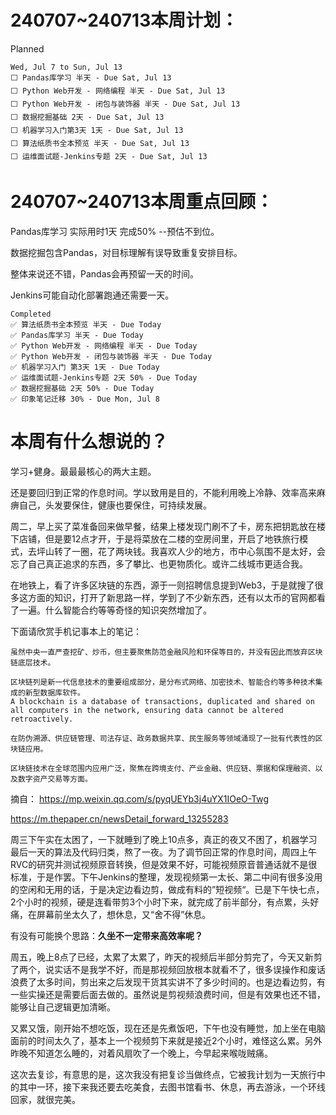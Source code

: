 # 240707~240713本周计划：

Planned

```
‎Wed‎, ‎Jul‎ ‎7 to ‎Sun‎, ‎Jul‎ ‎13
⬜ Pandas库学习 半天 - Due ‎Sat‎, ‎Jul‎ ‎13
⬜ Python Web开发 - 网络编程 半天 - Due ‎Sat‎, ‎Jul‎ ‎13
⬜ Python Web开发 - 闭包与装饰器 半天 - Due ‎Sat‎, ‎Jul‎ ‎13
⬜ 数据挖掘基础 2天 - Due ‎Sat‎, ‎Jul‎ ‎13
⬜ 机器学习入门第3天 1天 - Due ‎Sat‎, ‎Jul‎ ‎13
⬜ 算法纸质书全本预览 半天 - Due ‎Sat‎, ‎Jul‎ ‎13
⬜ 运维面试题-Jenkins专题 2天 - Due ‎Sat‎, ‎Jul‎ ‎13
```



# 240707~240713本周重点回顾：

Pandas库学习 实际用时1天 完成50%  --预估不到位。

数据挖掘包含Pandas，对目标理解有误导致重复安排目标。

整体来说还不错，Pandas会再预留一天的时间。

Jenkins可能自动化部署跑通还需要一天。

```
Completed
✅ 算法纸质书全本预览 半天 - Due Today
✅ Pandas库学习 半天 - Due Today
✅ Python Web开发 - 网络编程 半天 - Due Today
✅ Python Web开发 - 闭包与装饰器 半天 - Due Today
✅ 机器学习入门 第3天 1天 - Due Today
✅ 运维面试题-Jenkins专题 2天 50% - Due Today
✅ 数据挖掘基础 2天 50% - Due Today
✅ 印象笔记迁移 30% - Due ‎Mon‎, ‎Jul‎ ‎8
```



# 本周有什么想说的？

学习+健身。最最最核心的两大主题。



还是要回归到正常的作息时间。学以致用是目的，不能利用晚上冷静、效率高来麻痹自己，头发要保住，健康也要保住，可持续发展。



周二，早上买了菜准备回来做早餐，结果上楼发现门刷不了卡，房东把钥匙放在楼下店铺，但是要12点才开，于是将菜放在二楼的空房间里，开启了地铁旅行模式，去坪山转了一圈，花了两块钱。我喜欢人少的地方，市中心氛围不是太好，会忘了自己真正追求的东西，多了攀比、也更物质化。或许二线城市更适合我。

在地铁上，看了许多区块链的东西，源于一则招聘信息提到Web3，于是就搜了很多这方面的知识，打开了新思路一样，学到了不少新东西，还有以太币的官网都看了一遍。什么智能合约等等奇怪的知识突然增加了。

下面请欣赏手机记事本上的笔记：

```
虽然中央一直严查挖矿、炒币，但主要聚焦防范金融风险和环保等目的，并没有因此而放弃区块链底层技术。

区块链列是新一代信息技术的重要组成部分，是分布式网络、加密技术、智能合约等多种技术集成的新型数据库软件。
A blockchain is a database of transactions, duplicated and shared on all computers in the network, ensuring data cannot be altered retroactively.

在防伪溯源、供应链管理、司法存证、政务数据共享、民生服务等领域涌现了一批有代表性的区块链应用。

区块链技术在全球范围内应用广泛，聚焦在跨境支付、产业金融、供应链、票据和保理融资、以及数字资产交易等方面。
```

摘自：
https://mp.weixin.qq.com/s/pyqUEYb3j4uYX1IOeO-Twg

https://m.thepaper.cn/newsDetail_forward_13255283



周三下午实在太困了，一下就睡到了晚上10点多，真正的夜又不困了，机器学习最后一天的算法及代码归类，熬了一夜。为了调节回正常的作息时间，周四上午RVC的研究并测试视频原音转换，但是效果不好，可能视频原音普通话就不是很标准，于是作罢。下午Jenkins的整理，发现视频第一太长、第二中间有很多没用的空闲和无用的话，于是决定边看边剪，做成有料的”短视频“。已是下午快七点，2个小时的视频，硬是连看带剪3个小时下来，就完成了前半部分，有点累，头好痛，在屏幕前坐太久了，想休息，又“舍不得”休息。

有没有可能换个思路：**久坐不一定带来高效率呢？**



周五，晚上8点了已经，太累了太累了，昨天的视频后半部分剪完了，今天又新剪了两个，说实话不是我学不好，而是那视频回放根本就看不了，很多误操作和废话浪费了太多时间，剪出来之后发现干货其实讲不了多少时间的。也是边看边剪，有一些实操还是需要后面去做的。虽然说是剪视频浪费时间，但是有效果也还不错，能够让自己逻辑更加清晰。

又累又饿，刚开始不想吃饭，现在还是先煮饭吧，下午也没有睡觉，加上坐在电脑面前的时间太久了，基本上一个视频剪下来就是接近2个小时，难怪这么累。另外昨晚不知道怎么睡的，对着风扇吹了一个晚上，今早起来喉咙贼痛。



这次去复诊，有意思的是，这次我没有把复诊当做终点，它被我计划为一天旅行中的其中一环，接下来我还要去吃美食，去图书馆看书、休息，再去游泳，一个环线回家，就很完美。